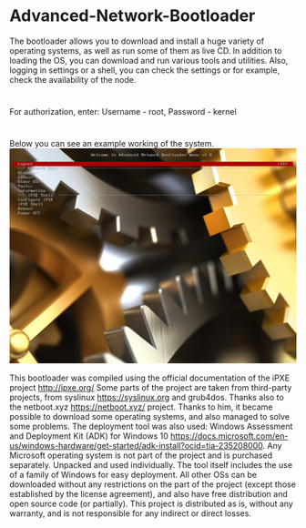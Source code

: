 # Advanced-Network-Bootloader
The bootloader allows you to download and install a huge variety of operating systems, as well as run some of them as live СD.
In addition to loading the OS, you can download and run various tools and utilities. Also, logging in settings or a shell, you can check the settings or for example, check the availability of the node.
#
For authorization, enter:
Username - root, Password - kernel
#
Below you can see an example working of the system.
![Image alt](https://github.com/Losenmann/Advanced-Network-Bootloader/blob/master/Screenshot.png)

This bootloader was compiled using the official documentation of the iPXE project http://ipxe.org/
Some parts of the project are taken from third-party projects, from syslinux  https://syslinux.org and grub4dos. Thanks also to the netboot.xyz https://netboot.xyz/ project. Thanks to him, it became possible to download some operating systems, and also managed to solve some problems. The deployment tool was also used: Windows Assessment and Deployment Kit (ADK) for Windows 10 https://docs.microsoft.com/en-us/windows-hardware/get-started/adk-install?ocid=tia-235208000. Any Microsoft operating system is not part of the project and is purchased separately. Unpacked and used individually. The tool itself includes the use of a family of Windows for easy deployment. All other OSs can be downloaded without any restrictions on the part of the project (except those established by the license agreement), and also have free distribution and open source code (or partially). This project is distributed as is, without any warranty, and is not responsible for any indirect or direct losses.
